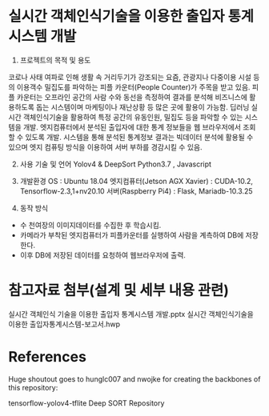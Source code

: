 # 실시간 객체인식기술을 이용한 출입자 통계시스템 개발
1. 프로젝트의 목적 및 용도

 코로나 사태 여파로 인해 생활 속 거리두기가 강조되는 요즘, 관광지나 다중이용 시설 등의 이용객수 밀집도를 파악하는 피플 카운터(People Counter)가 주목을 받고 있음.
 피플 카운터는 오프라인 공간의 사람 수와 동선을 측정하여 결과를 분석해 비즈니스에 활용하도록 돕는 시스템이며 마케팅이나 재난상황 등 많은 곳에 활용이 가능함.
 딥러닝 실시간 객체인식기술을 활용하여 특정 공간의 유동인원, 밀집도 등을 파악할 수 있는 시스템을 개발.
 엣지컴퓨터에서 분석된 출입자에 대한 통계 정보들을 웹 브라우저에서 조회할 수 있도록 개발.
 시스템을 통해 분석된 통계정보 결과는 빅데이터 분석에 활용될 수 있으며 엣지 컴퓨팅 방식을 이용하여 서버 부하를 경감시킬 수 있음.

2. 사용 기술 및 언어
 Yolov4 & DeepSort
 Python3.7 , Javascript

3. 개발환경
 OS : Ubuntu 18.04
 엣지컴퓨터(Jetson AGX Xavier) : CUDA-10.2, Tensorflow-2.3,1+nv20.10
 서버(Raspberry Pi4) : Flask, Mariadb-10.3.25
4. 동작 방식

 - 수 천여장의 이미지데이터를 수집한 후 학습시킴.
 - 카메라가 부착된 엣지컴퓨터가 피플카운터를 실행하여 사람을 계측하여 DB에 저장한다. 
 - 이후 DB에 저장된 데이터를 요청하여 웹브라우저에 출력.

# 참고자료 첨부(설계 및 세부 내용 관련)
실시간 객체인식 기술을 이용한 출입자 통계시스템 개발.pptx
실시간 객체인식기술을 이용한 출입자통계시스템-보고서.hwp

# References

Huge shoutout goes to hunglc007 and nwojke for creating the backbones of this repository:

tensorflow-yolov4-tflite
Deep SORT Repository
